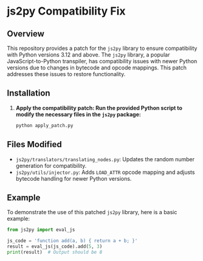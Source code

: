 # js2py Compatibility Fix

## Overview

This repository provides a patch for the `js2py` library to ensure compatibility with Python versions 3.12 and above. The `js2py` library, a popular JavaScript-to-Python transpiler, has compatibility issues with newer Python versions due to changes in bytecode and opcode mappings. This patch addresses these issues to restore functionality.

## Installation

1. **Apply the compatibility patch: Run the provided Python script to modify the necessary files in the `js2py` package:**

    ```bash
    python apply_patch.py
    ```

## Files Modified

- `js2py/translators/translating_nodes.py`: Updates the random number generation for compatibility.
- `js2py/utils/injector.py`: Adds `LOAD_ATTR` opcode mapping and adjusts bytecode handling for newer Python versions.

## Example

To demonstrate the use of this patched `js2py` library, here is a basic example:

```python
from js2py import eval_js

js_code = 'function add(a, b) { return a + b; }'
result = eval_js(js_code).add(5, 3)
print(result)  # Output should be 8
